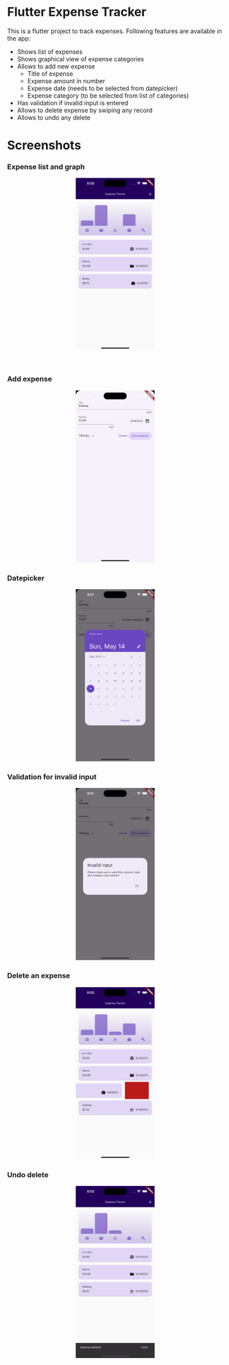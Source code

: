 # Flutter Expense Tracker

This is a flutter project to track expenses. Following features are available in the app:

- Shows list of expenses
- Shows graphical view of expense categories
- Allows to add new expense
    - Title of expense
    - Expense amount in number
    - Expense date (needs to be selected from datepicker)
    - Expense category (to be selected from list of categories)
- Has validation if invalid input is entered
- Allows to delete expense by swiping any record
- Allows to undo any delete

# Screenshots

### Expense list and graph
<p align="center">
<img src="./assets/screenshots/1.png" alt="home screen" height="400">
</p>
<br/>

### Add expense
<p align="center">
<img src="./assets/screenshots/2.png" alt="add expense screen" height="400">
<br/></p>

### Datepicker
<p align="center">
<img src="./assets/screenshots/3.png" alt="add expense with datepicker" height="400">
<br/></p>

### Validation for invalid input
<p align="center">
<img src="./assets/screenshots/4.png" alt="invalid input alert" height="400">
<br/></p>

### Delete an expense
<p align="center">
<img src="./assets/screenshots/5.png" alt="delete expense screen" height="400">
<br/></p>

### Undo delete
<p align="center">
<img src="./assets/screenshots/6.png" alt="undo delete" height="400">
</p>